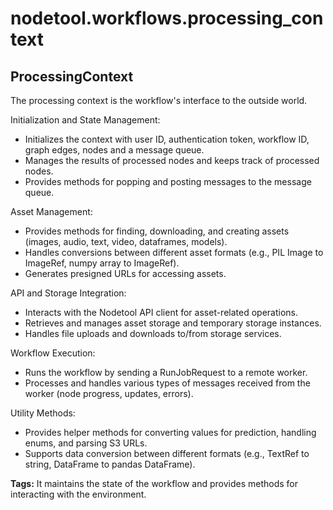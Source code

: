 # nodetool.workflows.processing_context

## ProcessingContext

The processing context is the workflow's interface to the outside world.

Initialization and State Management:
- Initializes the context with user ID, authentication token, workflow ID, graph edges, nodes and a message queue.
- Manages the results of processed nodes and keeps track of processed nodes.
- Provides methods for popping and posting messages to the message queue.

Asset Management:
- Provides methods for finding, downloading, and creating assets (images, audio, text, video, dataframes, models).
- Handles conversions between different asset formats (e.g., PIL Image to ImageRef, numpy array to ImageRef).
- Generates presigned URLs for accessing assets.

API and Storage Integration:
- Interacts with the Nodetool API client for asset-related operations.
- Retrieves and manages asset storage and temporary storage instances.
- Handles file uploads and downloads to/from storage services.

Workflow Execution:
- Runs the workflow by sending a RunJobRequest to a remote worker.
- Processes and handles various types of messages received from the worker (node progress, updates, errors).

Utility Methods:
- Provides helper methods for converting values for prediction, handling enums, and parsing S3 URLs.
- Supports data conversion between different formats (e.g., TextRef to string, DataFrame to pandas DataFrame).

**Tags:** It maintains the state of the workflow and provides methods for interacting with the environment.

